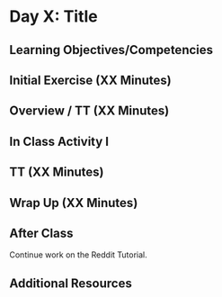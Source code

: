 # Day X: Title

## Learning Objectives/Competencies

## Initial Exercise (XX Minutes)

## Overview / TT (XX Minutes)

## In Class Activity I

## TT (XX Minutes)

## Wrap Up (XX Minutes)

## After Class

Continue work on the Reddit Tutorial.

## Additional Resources
